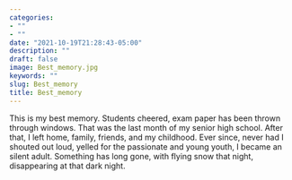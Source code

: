 ```yaml
---
categories:
- ""
- ""
date: "2021-10-19T21:28:43-05:00"
description: ""
draft: false
image: Best_memory.jpg
keywords: ""
slug: Best_memory
title: Best_memory
---
```


This is my best memory. Students cheered, exam paper has been thrown through 
windows. That was the last month of my senior high school. After that, I left
home, family, friends, and my childhood. Ever since, never had I shouted out loud, 
yelled for the passionate and young youth, I became an silent adult. Something has 
long gone, with flying snow that night, disappearing at that dark night.